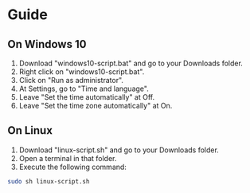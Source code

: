 
# Guide
## On Windows 10
1. Download "windows10-script.bat" and go to your Downloads folder.
3. Right click on "windows10-script.bat".
4. Click on "Run as administrator".
5. At Settings, go to "Time and language".
6. Leave "Set the time automatically" at Off.
7. Leave "Set the time zone automatically" at On.
## On Linux
1. Download "linux-script.sh" and go to your Downloads folder.
3. Open a terminal in that folder.
4. Execute the following command:
```bash
sudo sh linux-script.sh
```

